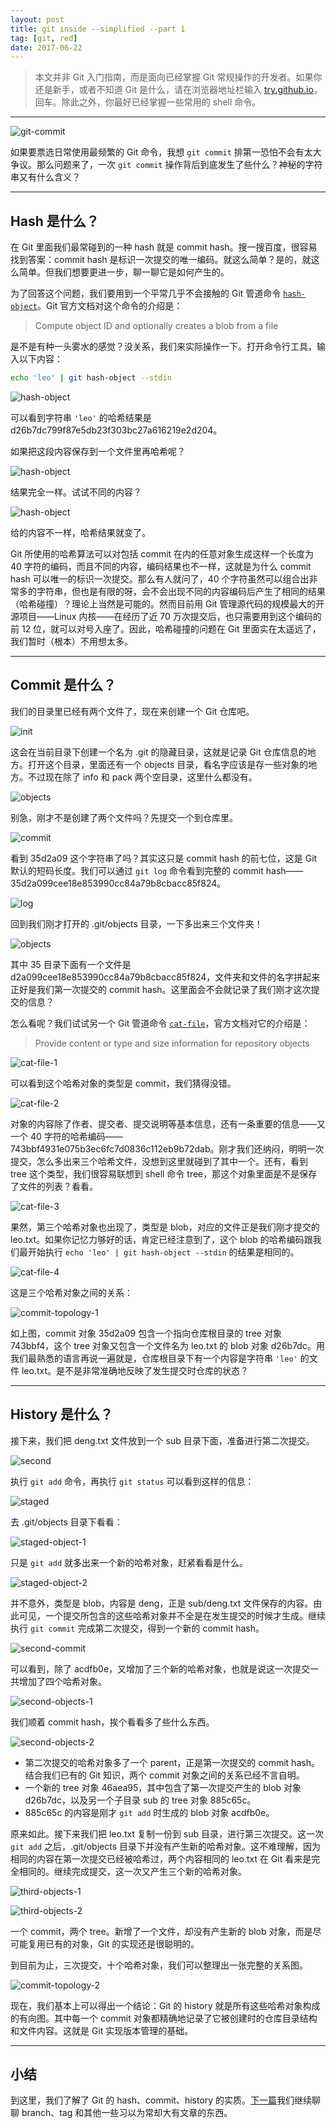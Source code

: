 ```yaml
---
layout: post
title: git inside --simplified --part 1
tag: [git, red]
date: 2017-06-22
---
```


> 本文并非 Git 入门指南，而是面向已经掌握 Git 常规操作的开发者。如果你还是新手，或者不知道 Git 是什么，请在浏览器地址栏输入 [try.github.io](https://try.github.io/)，回车。除此之外，你最好已经掌握一些常用的 shell 命令。

---

![git-commit](images/git1-git-commit.jpg)

如果要票选日常使用最频繁的 Git 命令，我想 `git commit` 排第一恐怕不会有太大争议。那么问题来了，一次 `git commit` 操作背后到底发生了些什么？神秘的字符串又有什么含义？

---

## Hash 是什么？

在 Git 里面我们最常碰到的一种 hash 就是 commit hash。搜一搜百度，很容易找到答案：commit hash 是标识一次提交的唯一编码。就这么简单？是的，就这么简单。但我们想要更进一步，聊一聊它是如何产生的。

为了回答这个问题，我们要用到一个平常几乎不会接触的 Git 管道命令 [`hash-object`](https://git-scm.com/docs/git-hash-object)。Git 官方文档对这个命令的介绍是：

> Compute object ID and optionally creates a blob from a file

是不是有种一头雾水的感觉？没关系，我们来实际操作一下。打开命令行工具，输入以下内容：

```bash
echo 'leo' | git hash-object --stdin
```

![hash-object](images/git1-hash-object-1.png)

可以看到字符串 `'leo'` 的哈希结果是 d26b7dc799f87e5db23f303bc27a616219e2d204。

如果把这段内容保存到一个文件里再哈希呢？

![hash-object](images/git1-hash-object-2.png)

结果完全一样。试试不同的内容？

![hash-object](images/git1-hash-object-3.png)

给的内容不一样，哈希结果就变了。

Git 所使用的哈希算法可以对包括 commit 在内的任意对象生成这样一个长度为 40 字符的编码，而且不同的内容，编码结果也不一样，这就是为什么 commit hash 可以唯一的标识一次提交。那么有人就问了，40 个字符虽然可以组合出非常多的字符串，但也是有限的呀，会不会出现不同的内容编码后产生了相同的结果（哈希碰撞）？理论上当然是可能的。然而目前用 Git 管理源代码的规模最大的开源项目——Linux 内核——在经历了近 70 万次提交后，也只需要用到这个编码的前 12 位，就可以对号入座了。因此，哈希碰撞的问题在 Git 里面实在太遥远了，我们暂时（根本）不用想太多。

---

## Commit 是什么？

我们的目录里已经有两个文件了，现在来创建一个 Git 仓库吧。

![init](images/git1-init.png)

这会在当前目录下创建一个名为 .git 的隐藏目录，这就是记录 Git 仓库信息的地方。打开这个目录，里面还有一个 objects 目录，看名字应该是存一些对象的地方。不过现在除了 info 和 pack 两个空目录，这里什么都没有。

![objects](images/git1-objects-1.png)

别急，刚才不是创建了两个文件吗？先提交一个到仓库里。

![commit](images/git1-commit.png)

看到 35d2a09 这个字符串了吗？其实这只是 commit hash 的前七位，这是 Git 默认的短码长度。我们可以通过 `git log` 命令看到完整的 commit hash——35d2a099cee18e853990cc84a79b8cbacc85f824。

![log](images/git1-log.png)

回到我们刚才打开的 .git/objects 目录，一下多出来三个文件夹！

![objects](images/git1-objects-2.png)

其中 35 目录下面有一个文件是 d2a099cee18e853990cc84a79b8cbacc85f824，文件夹和文件的名字拼起来正好是我们第一次提交的 commit hash。这里面会不会就记录了我们刚才这次提交的信息？

怎么看呢？我们试试另一个 Git 管道命令 [`cat-file`](https://git-scm.com/docs/git-cat-file)，官方文档对它的介绍是：

> Provide content or type and size information for repository objects

![cat-file-1](images/git1-cat-file-1.png)

可以看到这个哈希对象的类型是 commit，我们猜得没错。

![cat-file-2](images/git1-cat-file-2.png)

对象的内容除了作者、提交者、提交说明等基本信息，还有一条重要的信息——又一个 40 字符的哈希编码——743bbf4931e075b3ec6fc7d0836c112eb9b72dab。刚才我们还纳闷，明明一次提交，怎么多出来三个哈希文件，没想到这里就碰到了其中一个。还有，看到 tree 这个类型，我们很容易联想到 shell 命令 tree，那这个对象里面是不是保存了文件的列表？看看。

![cat-file-3](images/git1-cat-file-3.png)

果然，第三个哈希对象也出现了，类型是 blob，对应的文件正是我们刚才提交的 leo.txt。如果你记忆力够好的话，肯定已经注意到了，这个 blob 的哈希编码跟我们最开始执行 `echo 'leo' | git hash-object --stdin` 的结果是相同的。

![cat-file-4](images/git1-cat-file-4.png)

这是三个哈希对象之间的关系：

![commit-topology-1](images/git1-commit-topology-1.png)

如上图，commit 对象 35d2a09 包含一个指向仓库根目录的 tree 对象 743bbf4，这个 tree 对象又包含一个文件名为 leo.txt 的 blob 对象 d26b7dc。用我们最熟悉的语言再说一遍就是，仓库根目录下有一个内容是字符串 `'leo'` 的文件 leo.txt。是不是非常准确地反映了发生提交时仓库的状态？

---

## History 是什么？

接下来，我们把 deng.txt 文件放到一个 sub 目录下面，准备进行第二次提交。

![second](images/git1-second.png)

执行 `git add` 命令，再执行 `git status` 可以看到这样的信息：

![staged](images/git1-staged.png)

去 .git/objects 目录下看看：

![staged-object-1](images/git1-staged-object-1.png)

只是 `git add` 就多出来一个新的哈希对象，赶紧看看是什么。

![staged-object-2](images/git1-staged-object-2.png)

并不意外，类型是 blob，内容是 deng，正是 sub/deng.txt 文件保存的内容。由此可见，一个提交所包含的这些哈希对象并不全是在发生提交的时候才生成。继续执行 `git commit` 完成第二次提交，得到一个新的 commit hash。

![second-commit](images/git1-second-commit.png)

可以看到，除了 acdfb0e，又增加了三个新的哈希对象，也就是说这一次提交一共增加了四个哈希对象。

![second-objects-1](images/git1-second-objects-1.png)

我们顺着 commit hash，挨个看看多了些什么东西。

![second-objects-2](images/git1-second-objects-2.png)

- 第二次提交的哈希对象多了一个 parent，正是第一次提交的 commit hash。结合我们已有的 Git 知识，两个 commit 对象之间的关系已经不言自明。
- 一个新的 tree 对象 46aea95，其中包含了第一次提交产生的 blob 对象 d26b7dc，以及另一个子目录 sub 的 tree 对象 885c65c。
- 885c65c 的内容是刚才 `git add` 时生成的 blob 对象 acdfb0e。

原来如此。接下来我们把 leo.txt 复制一份到 sub 目录，进行第三次提交。这一次 `git add` 之后，.git/objects 目录下并没有产生新的哈希对象。这不难理解，因为相同的内容在第一次提交已经被哈希过，两个内容相同的 leo.txt 在 Git 看来是完全相同的。继续完成提交，这一次又产生三个新的哈希对象。

![third-objects-1](images/git1-third-objects-1.png)

![third-objects-2](images/git1-third-objects-2.png)

一个 commit，两个 tree。新增了一个文件，却没有产生新的 blob 对象，而是尽可能复用已有的对象，Git 的实现还是很聪明的。

到目前为止，三次提交，十个哈希对象，我们可以整理出一张完整的关系图。

![commit-topology-2](images/git1-commit-topology-2.png)

现在，我们基本上可以得出一个结论：Git 的 history 就是所有这些哈希对象构成的有向图。其中每一个 commit 对象都精确地记录了它被创建时的仓库目录结构和文件内容。这就是 Git 实现版本管理的基础。

---

## 小结

到这里，我们了解了 Git 的 hash、commit、history 的实质。[下一篇](/posts/2017/git-inside-simplified-part-2/)我们继续聊聊 branch、tag 和其他一些习以为常却大有文章的东西。
